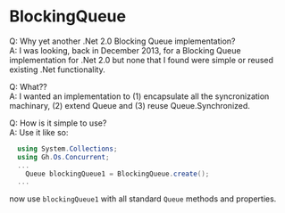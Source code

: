 # BlockingQueue
Q: Why yet another .Net 2.0 Blocking Queue implementation?  
A: I was looking, back in December 2013, for a Blocking Queue implementation for .Net 2.0 but none that I found were simple or reused existing .Net functionality.

Q: What??  
A: I wanted an implementation to (1) encapsulate all the syncronization machinary, (2) extend Queue and (3) reuse Queue.Synchronized.

Q: How is it simple to use?  
A: Use it like so:
```c#
  using System.Collections;
  using Gh.Os.Concurrent;
  ...
    Queue blockingQueue1 = BlockingQueue.create();
  ...
```
now use `blockingQueue1` with all standard `Queue` methods and properties.
